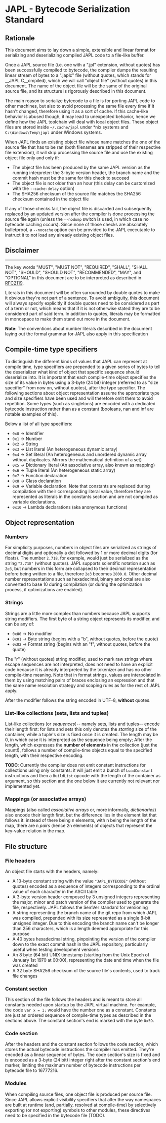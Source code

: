 # JAPL - Bytecode Serialization Standard

## Rationale
This document aims to lay down a simple, extensible and linear format for serializing and deserializing
compiled JAPL code to a file-like buffer.

Once a JAPL source file (i.e. one with a ".jpl" extension, without quotes) has been successfully compiled to bytecode, the compiler dumps the resulting linear stream of bytes to a ".japlc" file (without quotes, which stands for __JAPL C__ompiled), which we will call "object file" (without quotes) in this document. The name of the object file will be the same of the original source file, and its structure is rigorously described in this document.

The main reason to serialize bytecode to a file is for porting JAPL code to other machines, but also to avoid processing the same file every time if it hasn't changed, therefore using it as a sort of cache. If this cache-like behavior is abused though, it may lead to unexpected behavior, hence we define how the JAPL toolchain will deal with local object files. These object files are stored inside `~/.cache/japl` under *nix systems and `C:\Windows\Temp\japl` under Windows systems.

When JAPL finds an existing object file whose name matches the one of the source file that has to be ran (both filenames are stripped of their respective file extension), it will skip processing the source file and use the existing object file only and only if:

- The object file has been produced by the same JAPL version as the running interpreter: the 3-byte version header, the branch name and the commit hash must be the same for this check to succeed
- The object file is not older than an hour (this delay can be customized with the `--cache-delay` option)
- The SHA256 checksum of the source file matches the SHA256 checksum contained in the object file

If any of those checks fail, the object file is discarded and subsequently replaced by an updated version after the compiler is done processing the source file again (unless the `--nodump` switch is used, in which case no bytecode caching occurs). Since none of those checks are absolutely bulletproof, a `--nocache` option can be provided to the JAPL executable to instruct it to not load any already existing object files.


## Disclaimer
----------------------------------------------
The key words "MUST", "MUST NOT", "REQUIRED", "SHALL", "SHALL NOT", "SHOULD", "SHOULD NOT", "RECOMMENDED", "MAY", and
"OPTIONAL" in this document are to be interpreted as described in [RFC2119](https://datatracker.ietf.org/doc/html/rfc2119).

Literals in this document will be often surrounded by double quotes to make it obvious they're not part of a sentence. To
avoid ambiguity, this document will always specify explicitly if double quotes need to be considered as part of a term or not,
which means that if it is not otherwise stated they are to be considered part of said term. In addition to quotes, literals
may be formatted in monospace to make them stand out more in the document.

__Note__: The conventions about number literals described in the document laying out the formal grammar for JAPL also apply in this specification

## Compile-time type specifiers

To distinguish the different kinds of values that JAPL can represent at compile time, type specifiers are prepended to a given series of bytes to tell the deserializer what kind of object that specific sequence should deserialize into. It is important that each compile-time object specifies the size of its value in bytes using a 3-byte (24 bit) integer (referred to as "size specifier" from now on, without quotes), after the type specifier. The following sections about object representation assume the appropriate type and size specifiers have been used and will therefore omit them to avoid repetition. Some types (such as singletons) are encoded with a dedicated bytecode instruction rather than as a constant (booleans, nan and inf are notable examples of this).

Below a list of all type specifiers:
- `0x0` -> Identifier
- `0x1` -> Number
- `0x2` -> String
- `0x3` -> List literal (An heterogeneous dynamic array)
- `0x4` -> Set literal  (An heterogeneous and unordered dynamic array without duplicates. Mirrors the mathematical definition of a set)
- `0x5` -> Dictionary literal  (An associative array, also known as mapping)
- `0x6` -> Tuple literal (An heterogeneous static array)
- `0x7` -> Function declaration
- `0x8` -> Class declaration
- `0x9` -> Variable declaration. Note that constants are replaced during compilation with their corresponding literal value, therefore they are represented as literals in the constants section and are not compiled as variable declarations.
- `0x10` -> Lambda declarations (aka anonymous functions)


## Object representation

### Numbers

For simplicity purposes, numbers in object files are serialized as strings of decimal digits and optionally a dot followed by 1 or more decimal digits (for floats). The number `2.718`, for example, would just be serialized as the string `"2.718"` (without quotes). JAPL supports scientific notation such as `2e3`, but numbers in this form are collapsed to their decimal representation before being written to a file, therefore `2e3` becomes `2000.0`. Other decimal number representations such as hexadecimal, binary and octal are also converted to base 10 during compilation (or during the optimization process, if optimizations are enabled).

### Strings

Strings are a little more complex than numbers because JAPL supports string modifiers. The first byte of a string object represents its modifier, and can be any of:

- `0x00` -> No modifier
- `0x01` -> Byte string (begins with a "b", without quotes, before the quote)
- `0x02` -> Format string (begins with an "f", without quotes, before the quote)

The "r" (without quotes) string modifier, used to mark raw strings where escape sequences are not interpreted, does not need to have an explicit code because it is already interpreted by the tokenizer and has no other compile-time meaning. Note that in format strings, values are interpolated in them by using matching pairs of braces enclosing an expression and that the same name resolution strategy and scoping rules as for the rest of JAPL apply.

After the modifier follows the string encoded in UTF-8, __without__ quotes.


### List-like collections (sets, lists and tuples)

List-like collections (or _sequences_)-- namely sets, lists and tuples-- encode their length first: for lists and sets this only denotes the _starting_ size of the container, while a tuple's size is fixed once it is created. The length may be 0, in which case it is interpreted as the sequence being empty; After the length, which expresses the __number of elements__ in the collection (just the count!), follows a number of compile-time objects equal to the specified length, with their respective encoding.

__TODO__: Currently the compiler does not emit constant instructions for collections using only constants: it will just emit a bunch of `LoadConstant` instructions and
then a `BuildList` opcode with the length of the container as argument, so this section and the one below it are currently not relevant nor implemented yet.

### Mappings (or associative arrays)

Mappings (also called _associative arrays_ or, more informally, _dictionaries_) also encode their length first, but the difference lies in the element list that follows it: instead of there being n elements, with n being the length of the map, there are n _pairs_  (hence 2n elements) of objects that represent the key-value relation in the map.

## File structure

### File headers

An object file starts with the headers, namely:

- A 13-byte constant string with the value `"JAPL_BYTECODE"` (without quotes) encoded as a sequence of integers corresponding to the ordinal value of each character in the ASCII table
- A 3-byte version header composed by 3 unsigned integers representing the major, minor and patch version of the compiler used to generate the file, respectively. JAPL follows the SemVer standard for versioning
- A string representing the branch name of the git repo from which JAPL was compiled, prepended with its size represented as a single 8-bit unsigned integer. Due to this encoding the branch name can't be longer than 256 characters, which is a length deemed appropriate for this purpose
- A 40 bytes hexadecimal string, pinpointing the version of the compiler down to the exact commit hash in the JAPL repository, particularly useful when testing development versions
- An 8 byte (64 bit) UNIX timestamp (starting from the Unix Epoch of January 1st 1970 at 00:00), representing the date and time when the file was created
- A 32 byte SHA256 checksum of the source file's contents, used to track file changes

### Constant section

This section of the file follows the headers and is meant to store all constants needed upon startup by the JAPL virtual machine. For example, the code `var x = 1;` would have the number one as a constant. Constants are just an ordered sequence of compile-time types as described in the sections above. The constant section's end is marked with the byte `0x59`.

### Code section

After the headers and the constant section follows the code section, which stores the actual bytecode instructions the compiler has emitted. They're encoded as a linear sequence of bytes. The code section's size is fixed and is encoded as a 3-byte (24 bit) integer right after the constant section's end marker, limiting the maximum number of bytecode instructions per bytecode file to 16777216.

### Modules

When compiling source files, one object file is produced per source file. Since JAPL allows explicit visibility specifiers that alter the way namespaces are built at runtime (and, partially, resolved at compile-time) by selectively exporting (or not exporting) symbols to other modules, these directives need to be specified in the bytecode file (TODO).